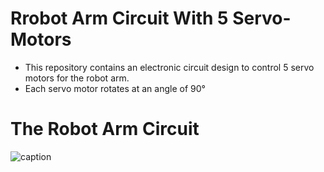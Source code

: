 # Rrobot Arm Circuit With 5 Servo-Motors

* This repository contains an electronic circuit design to control 5 servo motors for the robot arm.
* Each servo motor rotates at an angle of 90°

The Robot Arm Circuit
===================
![caption](Circuit.gif)
